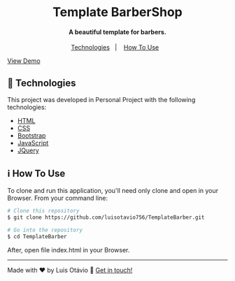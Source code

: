 <h1 align="center">
   Template BarberShop
</h1>

<h4 align="center">
  A beautiful template for barbers.
</h4>
<p align="center">
  <a href="#rocket-technologies">Technologies</a>&nbsp;&nbsp;&nbsp;|&nbsp;&nbsp;&nbsp;
  <a href="#information_source-how-to-use">How To Use</a>&nbsp;&nbsp;&nbsp;
</p>

[View Demo](https://drive.google.com/file/d/1yxVhcrUkCbJiExRCryVQmdXXVfaHWXD9/view)

## :rocket: Technologies

This project was developed in Personal Project with the following technologies:

-  [HTML](#)
-  [CSS](#)
-  [Bootstrap](https://getbootstrap.com/)
-  [JavaScript](https://www.javascript.com/)
-  [JQuery](https://jquery.org)

## :information_source: How To Use

To clone and run this application, you'll need only clone and open in your Browser. From your command line:

```bash
# Clone this repository
$ git clone https://github.com/luisotavio756/TemplateBarber.git

# Go into the repository
$ cd TemplateBarber
```
After, open file index.html in your Browser.

---

Made with ♥ by Luis Otávio :wave: [Get in touch!](https://www.linkedin.com/in/lu%C3%ADs-ot%C3%A1vio-87851517a/)

